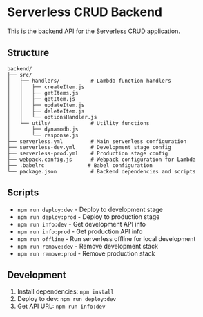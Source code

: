 # Serverless CRUD Backend

This is the backend API for the Serverless CRUD application.

## Structure

```
backend/
├── src/
│   ├── handlers/          # Lambda function handlers
│   │   ├── createItem.js
│   │   ├── getItems.js
│   │   ├── getItem.js
│   │   ├── updateItem.js
│   │   ├── deleteItem.js
│   │   └── optionsHandler.js
│   └── utils/             # Utility functions
│       ├── dynamodb.js
│       └── response.js
├── serverless.yml         # Main serverless configuration
├── serverless-dev.yml     # Development stage config
├── serverless-prod.yml    # Production stage config
├── webpack.config.js      # Webpack configuration for Lambda
├── .babelrc              # Babel configuration
└── package.json           # Backend dependencies and scripts
```

## Scripts

- `npm run deploy:dev` - Deploy to development stage
- `npm run deploy:prod` - Deploy to production stage
- `npm run info:dev` - Get development API info
- `npm run info:prod` - Get production API info
- `npm run offline` - Run serverless offline for local development
- `npm run remove:dev` - Remove development stack
- `npm run remove:prod` - Remove production stack

## Development

1. Install dependencies: `npm install`
2. Deploy to dev: `npm run deploy:dev`
3. Get API URL: `npm run info:dev`